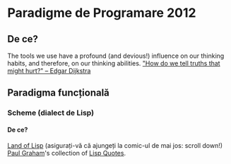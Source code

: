 # Paradigme de Programare 2012

## De ce? 
The tools we use have a profound (and devious!) influence on our thinking habits, and therefore, on our thinking abilities. ["How do we tell truths that might hurt?" – Edgar Dijkstra](http://www.cs.virginia.edu/~evans/cs655/readings/ewd498.html)

## Paradigma funcțională

### Scheme (dialect de Lisp)
#### De ce?
[Land of Lisp](http://landoflisp.com/) (asigurați-vă că ajungeți la comic-ul de mai jos: scroll down!)
[Paul Graham](http://en.wikipedia.org/wiki/Paul_Graham_(computer_programmer))'s collection of [Lisp Quotes](http://www.paulgraham.com/quotes.html).
